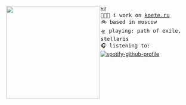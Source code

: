 <a href="https://tenor.com/ru/view/chibi-anime-gif-21013141"><img align="left" width="250" src="https://media.tenor.com/lCs1cxTz2ywAAAAi/chibi-anime.gif"></a>   hi! <br> <samp>
  👩🏼‍💻 i work on [koete.ru](https://koete.ru)<br> 
  🚲 based in moscow <br>
  🛸 playing: path of exile, stellaris <br>
  🎧 listening to:<br></samp>
[![spotify-github-profile](https://spotify-github-profile.vercel.app/api/view?uid=31acxwctf6kzxqfnbrft6jil74uq&cover_image=true&theme=natemoo-re&show_offline=false&background_color=000000&interchange=false&bar_color=b43c3c&bar_color_cover=true)](https://github.com/kittinan/spotify-github-profile)<br>
<br><br><br><br><br>
<samp>
